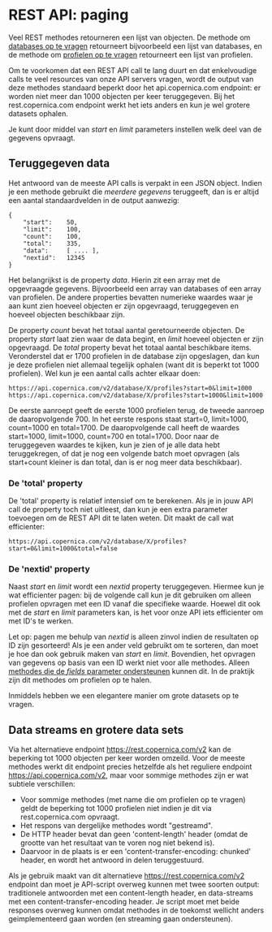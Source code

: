 # REST API: paging

Veel REST methodes retourneren een lijst van objecten. De methode om
[databases op te vragen](rest-get-databases) retourneert bijvoorbeeld een lijst
van databases, en de methode om [profielen op te vragen](rest-get-database-profiles)
retourneert een lijst van profielen.

Om te voorkomen dat een REST API call te lang duurt en dat enkelvoudige calls 
te veel resources van onze API servers vragen, wordt de output van deze methodes
standaard beperkt door het api.copernica.com endpoint: er worden niet meer dan 1000 
objecten per keer teruggegeven. Bij het rest.copernica.com endpoint werkt het iets
anders en kun je wel grotere datasets ophalen.

Je kunt door middel van *start* en *limit* parameters instellen welk deel van
de gegevens opvraagt.


## Teruggegeven data

Het antwoord van de meeste API calls is verpakt in een JSON object. Indien je
een methode gebruikt die _meerdere gegevens_ teruggeeft, dan is er altijd een aantal 
standaardvelden in de output aanwezig:

```
{
    "start":    50,
    "limit":    100,
    "count":    100,
    "total":    335,
    "data":     [ .... ],
    "nextid":   12345
}
```

Het belangrijkst is de property *data*. Hierin zit een array met de opgevraagde 
gegevens. Bijvoorbeeld een array van databases of een array van profielen. De
andere properties bevatten numerieke waardes waar je aan kunt zien hoeveel
objecten er zijn opgevraagd, teruggegeven en hoeveel objecten beschikbaar zijn.

De property *count* bevat het totaal aantal geretourneerde objecten. De property 
*start* laat zien waar de data begint, en *limit* hoeveel objecten er zijn opgevraagd.
De *total* property bevat het totaal aantal beschikbare items.
Veronderstel dat er 1700 profielen in de database zijn opgeslagen, dan kun je 
deze profielen niet allemaal tegelijk ophalen (want dit is beperkt tot 1000 
profielen). Wel kun je een aantal calls achter elkaar doen:

```
https://api.copernica.com/v2/database/X/profiles?start=0&limit=1000
https://api.copernica.com/v2/database/X/profiles?start=1000&limit=1000
```

De eerste aanroept geeft de eerste 1000 profielen terug, de tweede aanroep
de daaropvolgende 700. In het eerste respons staat start=0, limit=1000, 
count=1000 en total=1700. De daaropvolgende call heeft de waardes start=1000,
limit=1000, count=700 en total=1700. Door naar de teruggegeven waardes te
kijken, kun je zien of je alle data hebt teruggekregen, of dat je nog een
volgende batch moet opvragen (als start+count kleiner is dan total, dan is er
nog meer data beschikbaar).

### De 'total' property

De 'total' property is relatief intensief om te berekenen. Als je in jouw
API call de property toch niet uitleest, dan kun je een extra parameter 
toevoegen om de REST API dit te laten weten. Dit maakt de call
wat efficienter:

```
https://api.copernica.com/v2/database/X/profiles?start=0&limit=1000&total=false
```

### De 'nextid' property

Naast *start* en *limit* wordt een *nextid* property teruggegeven.
Hiermee kun je wat efficienter pagen: bij de volgende call kun je dit
gebruiken om alleen profielen opvragen met een ID vanaf die specifieke waarde. Hoewel 
dit ook met de *start* en *limit* parameters kan, is het
voor onze API iets efficienter om met ID's te werken.

Let op: pagen me behulp van *nextid* is alleen zinvol indien de resultaten
op ID zijn gesorteerd! Als je een ander veld gebruikt om te sorteren, dan
moet je hoe dan ook gebruik maken van *start* en *limit*. Bovendien, het
opvragen van gegevens op basis van een ID werkt niet voor 
alle methodes. Alleen [methodes die de _fields_ parameter ondersteunen](./rest-fields-parameter.md)
kunnen dit. In de praktijk zijn dit methodes om profielen op te halen.

Inmiddels hebben we een elegantere manier om grote datasets op te vragen.

## Data streams en grotere data sets

Via het alternatieve endpoint https://rest.copernica.com/v2 kan de beperking tot 
1000 objecten per keer worden omzeild. Voor de meeste methodes werkt dit endpoint
precies hetzelfde als het reguliere endpoint https://api.copernica.com/v2, maar
voor sommige methodes zijn er wat subtiele verschillen:

- Voor sommige methodes (met name die om profielen op te vragen) geldt de beperking tot 1000 profielen niet indien je dit via rest.copernica.com opvraagt.
- Het respons van dergelijke methodes wordt "gestreamd".
- De HTTP header bevat dan geen 'content-length' header (omdat de grootte van het resultaat van te voren nog niet bekend is).
- Daarvoor in de plaats is er een 'content-transfer-encoding: chunked' header, en wordt het antwoord in delen teruggestuurd.

Als je gebruik maakt van dit alternatieve https://rest.copernica.com/v2 endpoint
dan moet je API-script overweg kunnen met twee soorten output: traditionele antwoorden
met een content-length header, en data-streams met een content-transfer-encoding
header. Je script moet met beide responses overweg kunnen omdat methodes in de
toekomst wellicht anders geimplementeerd gaan worden (en streaming gaan ondersteunen).

